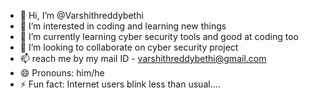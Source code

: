 - 👋 Hi, I’m @Varshithreddybethi
- 👀 I’m interested in coding and learning new things
- 🌱 I’m currently learning cyber security tools and good at coding too
- 💞️ I’m looking to collaborate on cyber security project
- 📫 reach me by my mail ID - varshithreddybethi@gmail.com
- 😄 Pronouns: him/he
- ⚡ Fun fact: Internet users blink less than usual....

<!---
Varshithreddybethi/Varshithreddybethi is a ✨ special ✨ repository because its `README.md` (this file) appears on your GitHub profile.
You can click the Preview link to take a look at your changes.
--->
